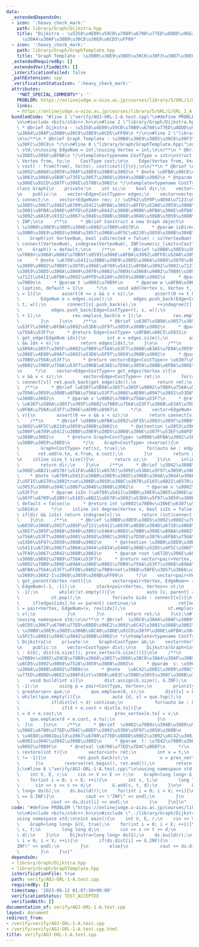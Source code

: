 ```yaml
---
data:
  _extendedDependsOn:
  - icon: ':heavy_check_mark:'
    path: library/Graph/Dijkstra.hpp
    title: "Dijkstra - \u5358\u4E00\u59CB\u70B9\u6700\u77ED\u8DDD\u96E2\uFF08\u30C0\
      \u30A4\u30AF\u30B9\u30C8\u30E9\u6CD5\uFF09"
  - icon: ':heavy_check_mark:'
    path: library/Graph/GraphTemplate.hpp
    title: "Graph Template - \u30B0\u30E9\u30D5\u30C6\u30F3\u30D7\u30EC\u30FC\u30C8"
  _extendedRequiredBy: []
  _extendedVerifiedWith: []
  _isVerificationFailed: false
  _pathExtension: cpp
  _verificationStatusIcon: ':heavy_check_mark:'
  attributes:
    '*NOT_SPECIAL_COMMENTS*': ''
    PROBLEM: https://onlinejudge.u-aizu.ac.jp/courses/library/5/GRL/1/GRL_1_A
    links:
    - https://onlinejudge.u-aizu.ac.jp/courses/library/5/GRL/1/GRL_1_A
  bundledCode: "#line 1 \"verify/AOJ-GRL-1-A.test.cpp\"\n#define PROBLEM \"https://onlinejudge.u-aizu.ac.jp/courses/library/5/GRL/1/GRL_1_A\"\
    \n\n#include <bits/stdc++.h>\n\n#line 2 \"library/Graph/Dijkstra.hpp\"\n\n/**\n\
    \ * @brief Dijkstra - \u5358\u4E00\u59CB\u70B9\u6700\u77ED\u8DDD\u96E2\uFF08\u30C0\
    \u30A4\u30AF\u30B9\u30C8\u30E9\u6CD5\uFF09\n */\n\n#line 2 \"library/Graph/GraphTemplate.hpp\"\
    \n\n/**\n * @brief Graph Template - \u30B0\u30E9\u30D5\u30C6\u30F3\u30D7\u30EC\
    \u30FC\u30C8\n */\n\n#line 8 \"library/Graph/GraphTemplate.hpp\"\nusing namespace\
    \ std;\n\nusing EdgeNum = int;\nusing Vertex = int;\n\n/**\n * @brief \u30B0\u30E9\
    \u30D5\u306E\u8FBA\n */\ntemplate<typename CostType = int>\nstruct Edge{\n   \
    \ Vertex from, to;\n    CostType cost;\n\n    Edge(Vertex from, Vertex to, CostType\
    \ cost) : from(from), to(to), cost(cost){}\n};\n\n/**\n * @brief \u30B0\u30E9\u30D5\
    \u3092\u8868\u3059\u30AF\u30E9\u30B9\u3002\n * @note \u8FBA\u96C6\u5408\u306B\u3088\
    \u3063\u3066\u5B9F\u73FE\u3057\u3066\u3044\u308B\u3002\n * @tparam CostType \u8FBA\
    \u306E\u91CD\u307F\u306E\u578B\u3002\n */\ntemplate<typename CostType = int>\n\
    class Graph{\n    private:\n    int sz;\n    bool dir;\n    vector<int> indegree;\n\
    \n    public:\n    vector<Edge<CostType>> edges;\n    vector<vector<EdgeNum>>\
    \ connect;\n    vector<EdgeNum> rev; // \u5F62\u5F0F\u4E0A\u7121\u5411\u30B0\u30E9\
    \u30D5\u3067\u3082\u6709\u5411\u8FBA\u3092\u8FFD\u52A0\u3059\u308B\u306E\u3067\
    \u3001\u8FBA\u306E\u8FFD\u52A0\u6642\u306B\u9006\u8FBA\u306E\u8FBA\u756A\u53F7\
    \u3092\u8A18\u9332\u3067\u304D\u308B\u3088\u3046\u306B\u3059\u308B\n    CostType\
    \ INF;\n\n    /**\n     * @brief Construct a new Graph object\n     * @param VertexNum\
    \ \u30B0\u30E9\u30D5\u306E\u9802\u70B9\u6570\n     * @param isDirected \u6709\u5411\
    \u30B0\u30E9\u30D5\u3068\u3057\u3066\u4F5C\u6210\u3059\u308B\u304B\n     */\n\
    \    Graph(int VertexNum, bool isDirected = false) : sz(VertexNum), dir(isDirected),\
    \ connect(VertexNum), indegree(VertexNum), INF(numeric_limits<CostType>::max()){}\n\
    \n    Graph() = default;\n\n    /**\n     * @brief \u30B0\u30E9\u30D5\u306B\u9802\
    \u70B9s\u3068\u9802\u70B9t\u9593\u306E\u8FBA\u3092\u8FFD\u52A0\u3059\u308B\u3002\
    \n     * @note \u6709\u5411\u30B0\u30E9\u30D5\u306A\u3089\u3070\u9802\u70B9s\u304B\
    \u3089\u9802\u70B9t\u3078\u306E\u6709\u5411\u8FBA\u3092\u3001\u7121\u5411\u30B0\
    \u30E9\u30D5\u306A\u3089\u3070\u9802\u70B9s\u3068\u9802\u70B9t\u3092\u7D50\u3076\
    \u7121\u5411\u8FBA\u3092\u8FFD\u52A0\u3059\u308B\u3002\n     * @param s \u9802\
    \u70B9s\n     * @param t \u9802\u70B9t\n     * @param w \u8FBA\u306E\u91CD\u307F\
    \ (option, default = 1)\n     */\n    void add(Vertex s, Vertex t, CostType w\
    \ = 1){\n        assert(0 <= s && s < sz);\n        assert(0 <= t && t < sz);\n\
    \        EdgeNum e = edges.size();\n        edges.push_back(Edge<CostType>(s,\
    \ t, w));\n        connect[s].push_back(e);\n        ++indegree[t];\n        if(!dir){\n\
    \            edges.push_back(Edge<CostType>(t, s, w));\n            connect[t].push_back(e\
    \ + 1);\n            rev.emplace_back(e + 1);\n            rev.emplace_back(e);\n\
    \        }\n    }\n\n    /**\n     * @brief \u6307\u5B9A\u3057\u305F\u8FBA\u756A\
    \u53F7\u306E\u8FBA\u3092\u53D6\u5F97\u3059\u308B\u3002\n     * @param idx \u8FBA\
    \u756A\u53F7\n     * @return Edge<CostType> \u8FBA\u60C5\u5831\n     */\n    Edge<CostType>\
    \ get_edge(EdgeNum idx){\n        int e = edges.size();\n        assert(0 <= idx\
    \ && idx < e);\n        return edges[idx];\n    }\n\n    /**\n     * @brief \u6307\
    \u5B9A\u3057\u305F\u9802\u70B9\u756A\u53F7\u306B\u63A5\u7D9A\u3059\u308B\u8FBA\
    \u306E\u4E00\u89A7\u3092\u53D6\u5F97\u3059\u308B\u3002\n     * @param v \u9802\
    \u70B9\u756A\u53F7\n     * @return vector<Edge<CostType>> \u6307\u5B9A\u3057\u305F\
    \u9802\u70B9\u756A\u53F7\u306B\u63A5\u7D9A\u3059\u308B\u8FBA\u306E\u4E00\u89A7\
    \n     */\n    vector<Edge<CostType>> get_edges(Vertex v){\n        assert(0 <=\
    \ v && v < sz);\n        vector<Edge<CostType>> ret;\n        for(auto &idx :\
    \ connect[v]) ret.push_back(get_edge(idx));\n        return ret;\n    }\n\n  \
    \  /**\n     * @brief \u6307\u5B9A\u3057\u305F\u9802\u70B9\u756A\u53F7\u306B\u63A5\
    \u7D9A\u3059\u308B\u8FBA\u756A\u53F7\u306E\u4E00\u89A7\u3092\u53D6\u5F97\u3059\
    \u308B\u3002\n     * @param v \u9802\u70B9\u756A\u53F7\n     * @return vector<EdgeNum>\
    \ \u6307\u5B9A\u3057\u305F\u9802\u70B9\u756A\u53F7\u306B\u63A5\u7D9A\u3059\u308B\
    \u8FBA\u756A\u53F7\u306E\u4E00\u89A7\n     */\n    vector<EdgeNum> get_list(Vertex\
    \ v){\n        assert(0 <= v && v < sz);\n        return connect[v];\n    }\n\n\
    \    /**\n     * @brief \u9006\u8FBA\u3092\u5F35\u3063\u305F\u30B0\u30E9\u30D5\
    \u3092\u4F5C\u6210\u3059\u308B\u3002\n     * @attention \u3053\u306E\u64CD\u4F5C\
    \u306F\u6709\u5411\u30B0\u30E9\u30D5\u306B\u306E\u307F\u53EF\u80FD\u3067\u3042\
    \u308B\u3002\n     * @return Graph<CostType> \u9006\u8FBA\u3092\u5F35\u3063\u305F\
    \u30B0\u30E9\u30D5\n     */\n    Graph<CostType> reverse(){\n        assert(dir);\n\
    \        Graph<CostType> ret(sz, true);\n        for(auto &e : edges){\n     \
    \       ret.add(e.to, e.from, e.cost);\n        }\n        return ret;\n    }\n\
    \n    inline size_t size(){\n        return sz;\n    }\n\n    inline bool directed(){\n\
    \        return dir;\n    }\n\n    /**\n     * @brief \u3042\u308B\u9802\u70B9\
    \u306E\u6B21\u6570(\u51FA\u6B21\u6570)\u3092\u53D6\u5F97\u3059\u308B\u3002\n \
    \    * @note \u6709\u5411\u30B0\u30E9\u30D5\u306B\u304A\u3044\u3066\u3001\u7B2C\
    2\u5F15\u6570\u3092true\u306B\u3059\u308C\u3070\u5165\u6B21\u6570\u3092\u5F97\u308B\
    \u3053\u3068\u304C\u3067\u304D\u308B\u3002\n     * @param v \u9802\u70B9\u756A\
    \u53F7\n     * @param isIn (\u6709\u5411\u30B0\u30E9\u30D5\u306E\u3068\u304D\u306E\
    \u307F\u6709\u52B9)\u5165\u6B21\u6570\u3092\u53D6\u5F97\u3059\u308B\u304B (option,\
    \ default = false)\n     * @return int \u9802\u70B9v\u306E\u6307\u5B9A\u3057\u305F\
    \u5024\n     */\n    inline int degree(Vertex v, bool isIn = false){\n       \
    \ if(dir && isIn) return indegree[v];\n        return (int)connect[v].size();\n\
    \    }\n\n    /**\n     * @brief \u30B0\u30E9\u30D5\u3092\u9802\u70B9root\u3092\
    \u6839\u3068\u3057\u305F\u7121\u5411\u6839\u4ED8\u304D\u6728\u3068\u307F\u306A\
    \u3057\u305F\u3068\u304D\u3001\u5404\u9802\u70B9\u306E\u89AA\u9802\u70B9\u306E\
    \u756A\u53F7\u3068\u3001\u305D\u308C\u3092\u7D50\u3076\u8FBA\u756A\u53F7\u3092\
    \u53D6\u5F97\u3059\u308B\u3002\n     * @attention \u30B0\u30E9\u30D5\u304C\u7121\
    \u5411\u6728\u3067\u306A\u3044\u5834\u5408\u306E\u52D5\u4F5C\u306F\u672A\u5B9A\
    \u7FA9\u3067\u3042\u308B\u3002\n     * @param root \u6728\u306E\u6839\u3068\u3059\
    \u308B\u9802\u70B9\u756A\u53F7\n     * @return vector<pair<Vertex, EdgeNum>> \u5404\
    \u9802\u70B9\u306E\u89AA\u306E\u9802\u70B9\u756A\u53F7\u3068\u89AA\u3078\u306E\
    \u8FBA\u756A\u53F7\uFF08\u9802\u70B9root\u306B\u5BFE\u3057\u3066\u306F\u3069\u3061\
    \u3089\u3082-1\u3068\u3059\u308B\uFF09\n     */\n    vector<pair<Vertex, EdgeNum>>\
    \ get_parent(Vertex root){\n        vector<pair<Vertex, EdgeNum>> ret(sz, pair<Vertex,\
    \ EdgeNum>(-1, -1));\n        stack<pair<Vertex, Vertex>> st;\n        st.emplace(root,\
    \ -1);\n        while(!st.empty()){\n            auto [v, parent] = st.top();\n\
    \            st.pop();\n            for(auto &idx : connect[v]){\n           \
    \     if(edges[idx].to == parent) continue;\n                ret[edges[idx].to]\
    \ = pair<Vertex, EdgeNum>(v, rev[idx]);\n                st.emplace(edges[idx].to,\
    \ v);\n            }\n        }\n        return ret;\n    }\n};\n#line 9 \"library/Graph/Dijkstra.hpp\"\
    \nusing namespace std;\n\n/**\n * @brief  \u30C0\u30A4\u30AF\u30B9\u30C8\u30E9\
    \u6CD5\u3067\u6700\u77ED\u8DDD\u96E2\u3092\u6C42\u3081\u308B\u3002\n * @attention\
    \ \u30B0\u30E9\u30D5\u306B\u8CA0\u306E\u91CD\u307F\u306E\u8FBA\u304C\u306A\u3044\
    \u5FC5\u8981\u304C\u3042\u308B\u3002\n */\ntemplate<typename CostType>\nstruct\
    \ Dijkstra{\n    private:\n    Graph<CostType> &G;\n    vector<Vertex> prev_vertex;\n\
    \n    public:\n    vector<CostType> dist;\n\n    Dijkstra(Graph<CostType> &G)\
    \ : G(G), dist(G.size()), prev_vertex(G.size()){}\n\n    /**\n     * @brief  \u9802\
    \u70B9s\u3092\u59CB\u70B9\u3068\u3057\u3066\u30C0\u30A4\u30AF\u30B9\u30C8\u30E9\
    \u6CD5\u3092\u9069\u7528\u3059\u308B\u3002\n     * @param  s: \u59CB\u70B9\u3068\
    \u306A\u308B\u9802\u70B9s\n     * @note   \u6C42\u3081\u3089\u308C\u305F\u6700\
    \u77ED\u8DDD\u96E2\u306Fdist\u306B\u683C\u7D0D\u3055\u308C\u308B\u3002\n     */\n\
    \    void build(int s){\n        dist.assign(G.size(), G.INF);\n        prev_vertex.assign(G.size(),\
    \ -1);\n        using p = pair<CostType, Vertex>;\n        priority_queue<p, vector<p>,\
    \ greater<p>> que;\n        que.emplace(0, s);\n        dist[s] = 0;\n       \
    \ while(!que.empty()){\n            auto [d, v] = que.top();\n            que.pop();\n\
    \            if(dist[v] < d) continue;\n            for(auto &e : G.get_edges(v)){\n\
    \                if(d + e.cost < dist[e.to]){\n                    dist[e.to]\
    \ = d + e.cost;\n                    prev_vertex[e.to] = v;\n                \
    \    que.emplace(d + e.cost, e.to);\n                }\n            }\n      \
    \  }\n    }\n\n    /**\n     * @brief  \u9802\u70B9s\u304B\u3089\u9802\u70B9t\u3078\
    \u306E\u6700\u77ED\u7D4C\u8DEF\u3092\u53D6\u5F97\u3059\u308B\n     * @attention\
    \ \u4E88\u3081build\u3067\u6700\u77ED\u8DDD\u96E2\u3092\u6C42\u3081\u308B\u5FC5\
    \u8981\u304C\u3042\u308B\u3002\n     * @param  t: \u7D42\u70B9\u3068\u306A\u308B\
    \u9802\u70B9t\n     * @retval \u6700\u77ED\u7D4C\u8DEF\n     */\n    vector<int>\
    \ restore(int t){\n        vector<int> ret;\n        int v = t;\n        while(v\
    \ != -1){\n            ret.push_back(v);\n            v = prev_vertex[v];\n  \
    \      }\n        reverse(ret.begin(), ret.end());\n        return ret;\n    }\n\
    };\n#line 6 \"verify/AOJ-GRL-1-A.test.cpp\"\n\nusing namespace std;\n\nint main(){\n\
    \    int V, E, r;\n    cin >> V >> E >> r;\n    Graph<long long> G(V, true);\n\
    \    for(int i = 0; i < E; ++i){\n        int s, t;\n        long long d;\n  \
    \      cin >> s >> t >> d;\n        G.add(s, t, d);\n    }\n\n    Dijkstra<long\
    \ long> ds(G);\n    ds.build(r);\n    for(int i = 0; i < V; ++i){\n        if(ds.dist[i]\
    \ == G.INF){\n            cout << \"INF\" << endl;\n        }\n        else{\n\
    \            cout << ds.dist[i] << endl;\n        }\n    }\n}\n"
  code: "#define PROBLEM \"https://onlinejudge.u-aizu.ac.jp/courses/library/5/GRL/1/GRL_1_A\"\
    \n\n#include <bits/stdc++.h>\n\n#include \"../library/Graph/Dijkstra.hpp\"\n\n\
    using namespace std;\n\nint main(){\n    int V, E, r;\n    cin >> V >> E >> r;\n\
    \    Graph<long long> G(V, true);\n    for(int i = 0; i < E; ++i){\n        int\
    \ s, t;\n        long long d;\n        cin >> s >> t >> d;\n        G.add(s, t,\
    \ d);\n    }\n\n    Dijkstra<long long> ds(G);\n    ds.build(r);\n    for(int\
    \ i = 0; i < V; ++i){\n        if(ds.dist[i] == G.INF){\n            cout << \"\
    INF\" << endl;\n        }\n        else{\n            cout << ds.dist[i] << endl;\n\
    \        }\n    }\n}"
  dependsOn:
  - library/Graph/Dijkstra.hpp
  - library/Graph/GraphTemplate.hpp
  isVerificationFile: true
  path: verify/AOJ-GRL-1-A.test.cpp
  requiredBy: []
  timestamp: '2023-06-12 01:07:50+09:00'
  verificationStatus: TEST_ACCEPTED
  verifiedWith: []
documentation_of: verify/AOJ-GRL-1-A.test.cpp
layout: document
redirect_from:
- /verify/verify/AOJ-GRL-1-A.test.cpp
- /verify/verify/AOJ-GRL-1-A.test.cpp.html
title: verify/AOJ-GRL-1-A.test.cpp
---
```

